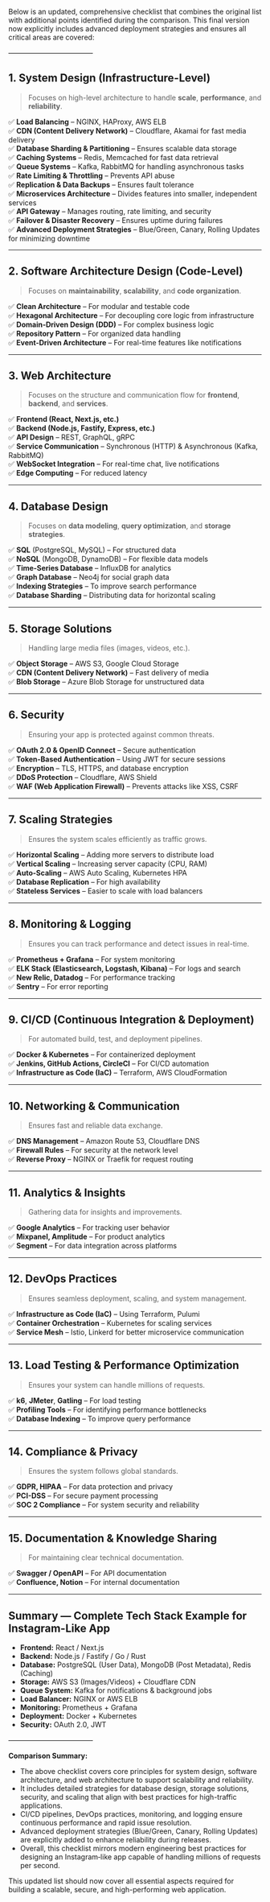 Below is an updated, comprehensive checklist that combines the original list with additional points identified during the comparison. This final version now explicitly includes advanced deployment strategies and ensures all critical areas are covered:

————————————

## **1. System Design (Infrastructure-Level)**
> Focuses on high-level architecture to handle **scale**, **performance**, and **reliability**.

✅ **Load Balancing** – NGINX, HAProxy, AWS ELB  
✅ **CDN (Content Delivery Network)** – Cloudflare, Akamai for fast media delivery  
✅ **Database Sharding & Partitioning** – Ensures scalable data storage  
✅ **Caching Systems** – Redis, Memcached for fast data retrieval  
✅ **Queue Systems** – Kafka, RabbitMQ for handling asynchronous tasks  
✅ **Rate Limiting & Throttling** – Prevents API abuse  
✅ **Replication & Data Backups** – Ensures fault tolerance  
✅ **Microservices Architecture** – Divides features into smaller, independent services  
✅ **API Gateway** – Manages routing, rate limiting, and security  
✅ **Failover & Disaster Recovery** – Ensures uptime during failures  
✅ **Advanced Deployment Strategies** – Blue/Green, Canary, Rolling Updates for minimizing downtime  

---

## **2. Software Architecture Design (Code-Level)**
> Focuses on **maintainability**, **scalability**, and **code organization**.

✅ **Clean Architecture** – For modular and testable code  
✅ **Hexagonal Architecture** – For decoupling core logic from infrastructure  
✅ **Domain-Driven Design (DDD)** – For complex business logic  
✅ **Repository Pattern** – For organized data handling  
✅ **Event-Driven Architecture** – For real-time features like notifications  

---

## **3. Web Architecture**
> Focuses on the structure and communication flow for **frontend**, **backend**, and **services**.

✅ **Frontend (React, Next.js, etc.)**  
✅ **Backend (Node.js, Fastify, Express, etc.)**  
✅ **API Design** – REST, GraphQL, gRPC  
✅ **Service Communication** – Synchronous (HTTP) & Asynchronous (Kafka, RabbitMQ)  
✅ **WebSocket Integration** – For real-time chat, live notifications  
✅ **Edge Computing** – For reduced latency  

---

## **4. Database Design**
> Focuses on **data modeling**, **query optimization**, and **storage strategies**.

✅ **SQL** (PostgreSQL, MySQL) – For structured data  
✅ **NoSQL** (MongoDB, DynamoDB) – For flexible data models  
✅ **Time-Series Database** – InfluxDB for analytics  
✅ **Graph Database** – Neo4j for social graph data  
✅ **Indexing Strategies** – To improve search performance  
✅ **Database Sharding** – Distributing data for horizontal scaling  

---

## **5. Storage Solutions**
> Handling large media files (images, videos, etc.).

✅ **Object Storage** – AWS S3, Google Cloud Storage  
✅ **CDN (Content Delivery Network)** – Fast delivery of media  
✅ **Blob Storage** – Azure Blob Storage for unstructured data  

---

## **6. Security**
> Ensuring your app is protected against common threats.

✅ **OAuth 2.0 & OpenID Connect** – Secure authentication  
✅ **Token-Based Authentication** – Using JWT for secure sessions  
✅ **Encryption** – TLS, HTTPS, and database encryption  
✅ **DDoS Protection** – Cloudflare, AWS Shield  
✅ **WAF (Web Application Firewall)** – Prevents attacks like XSS, CSRF  

---

## **7. Scaling Strategies**
> Ensures the system scales efficiently as traffic grows.

✅ **Horizontal Scaling** – Adding more servers to distribute load  
✅ **Vertical Scaling** – Increasing server capacity (CPU, RAM)  
✅ **Auto-Scaling** – AWS Auto Scaling, Kubernetes HPA  
✅ **Database Replication** – For high availability  
✅ **Stateless Services** – Easier to scale with load balancers  

---

## **8. Monitoring & Logging**
> Ensures you can track performance and detect issues in real-time.

✅ **Prometheus + Grafana** – For system monitoring  
✅ **ELK Stack (Elasticsearch, Logstash, Kibana)** – For logs and search  
✅ **New Relic, Datadog** – For performance tracking  
✅ **Sentry** – For error reporting  

---

## **9. CI/CD (Continuous Integration & Deployment)**
> For automated build, test, and deployment pipelines.

✅ **Docker & Kubernetes** – For containerized deployment  
✅ **Jenkins, GitHub Actions, CircleCI** – For CI/CD automation  
✅ **Infrastructure as Code (IaC)** – Terraform, AWS CloudFormation  

---

## **10. Networking & Communication**
> Ensures fast and reliable data exchange.

✅ **DNS Management** – Amazon Route 53, Cloudflare DNS  
✅ **Firewall Rules** – For security at the network level  
✅ **Reverse Proxy** – NGINX or Traefik for request routing  

---

## **11. Analytics & Insights**
> Gathering data for insights and improvements.

✅ **Google Analytics** – For tracking user behavior  
✅ **Mixpanel, Amplitude** – For product analytics  
✅ **Segment** – For data integration across platforms  

---

## **12. DevOps Practices**
> Ensures seamless deployment, scaling, and system management.

✅ **Infrastructure as Code (IaC)** – Using Terraform, Pulumi  
✅ **Container Orchestration** – Kubernetes for scaling services  
✅ **Service Mesh** – Istio, Linkerd for better microservice communication  

---

## **13. Load Testing & Performance Optimization**
> Ensures your system can handle millions of requests.

✅ **k6**, **JMeter**, **Gatling** – For load testing  
✅ **Profiling Tools** – For identifying performance bottlenecks  
✅ **Database Indexing** – To improve query performance  

---

## **14. Compliance & Privacy**
> Ensures the system follows global standards.

✅ **GDPR, HIPAA** – For data protection and privacy  
✅ **PCI-DSS** – For secure payment processing  
✅ **SOC 2 Compliance** – For system security and reliability  

---

## **15. Documentation & Knowledge Sharing**
> For maintaining clear technical documentation.

✅ **Swagger / OpenAPI** – For API documentation  
✅ **Confluence, Notion** – For internal documentation  

---

## **Summary — Complete Tech Stack Example for Instagram-Like App**
- **Frontend:** React / Next.js  
- **Backend:** Node.js / Fastify / Go / Rust  
- **Database:** PostgreSQL (User Data), MongoDB (Post Metadata), Redis (Caching)  
- **Storage:** AWS S3 (Images/Videos) + Cloudflare CDN  
- **Queue System:** Kafka for notifications & background jobs  
- **Load Balancer:** NGINX or AWS ELB  
- **Monitoring:** Prometheus + Grafana  
- **Deployment:** Docker + Kubernetes  
- **Security:** OAuth 2.0, JWT  

————————————

**Comparison Summary:**  
- The above checklist covers core principles for system design, software architecture, and web architecture to support scalability and reliability.  
- It includes detailed strategies for database design, storage solutions, security, and scaling that align with best practices for high-traffic applications.  
- CI/CD pipelines, DevOps practices, monitoring, and logging ensure continuous performance and rapid issue resolution.  
- Advanced deployment strategies (Blue/Green, Canary, Rolling Updates) are explicitly added to enhance reliability during releases.  
- Overall, this checklist mirrors modern engineering best practices for designing an Instagram‑like app capable of handling millions of requests per second.

This updated list should now cover all essential aspects required for building a scalable, secure, and high-performing web application.